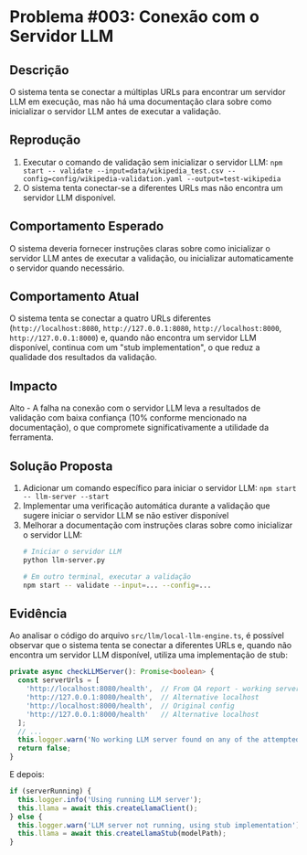# Problema #003: Conexão com o Servidor LLM

## Descrição
O sistema tenta se conectar a múltiplas URLs para encontrar um servidor LLM em execução, mas não há uma documentação clara sobre como inicializar o servidor LLM antes de executar a validação.

## Reprodução
1. Executar o comando de validação sem inicializar o servidor LLM: `npm start -- validate --input=data/wikipedia_test.csv --config=config/wikipedia-validation.yaml --output=test-wikipedia`
2. O sistema tenta conectar-se a diferentes URLs mas não encontra um servidor LLM disponível.

## Comportamento Esperado
O sistema deveria fornecer instruções claras sobre como inicializar o servidor LLM antes de executar a validação, ou inicializar automaticamente o servidor quando necessário.

## Comportamento Atual
O sistema tenta se conectar a quatro URLs diferentes (`http://localhost:8080`, `http://127.0.0.1:8080`, `http://localhost:8000`, `http://127.0.0.1:8000`) e, quando não encontra um servidor LLM disponível, continua com um "stub implementation", o que reduz a qualidade dos resultados da validação.

## Impacto
Alto - A falha na conexão com o servidor LLM leva a resultados de validação com baixa confiança (10% conforme mencionado na documentação), o que compromete significativamente a utilidade da ferramenta.

## Solução Proposta
1. Adicionar um comando específico para iniciar o servidor LLM: `npm start -- llm-server --start`
2. Implementar uma verificação automática durante a validação que sugere iniciar o servidor LLM se não estiver disponível
3. Melhorar a documentação com instruções claras sobre como inicializar o servidor LLM:
   ```bash
   # Iniciar o servidor LLM
   python llm-server.py
   
   # Em outro terminal, executar a validação
   npm start -- validate --input=... --config=...
   ```

## Evidência
Ao analisar o código do arquivo `src/llm/local-llm-engine.ts`, é possível observar que o sistema tenta se conectar a diferentes URLs e, quando não encontra um servidor LLM disponível, utiliza uma implementação de stub:

```typescript
private async checkLLMServer(): Promise<boolean> {
  const serverUrls = [
    'http://localhost:8080/health',  // From QA report - working server
    'http://127.0.0.1:8080/health',  // Alternative localhost
    'http://localhost:8000/health',  // Original config
    'http://127.0.0.1:8000/health'   // Alternative localhost
  ];
  // ...
  this.logger.warn('No working LLM server found on any of the attempted URLs');
  return false;
}
```

E depois:

```typescript
if (serverRunning) {
  this.logger.info('Using running LLM server');
  this.llama = await this.createLlamaClient();
} else {
  this.logger.warn('LLM server not running, using stub implementation');
  this.llama = await this.createLlamaStub(modelPath);
}
``` 